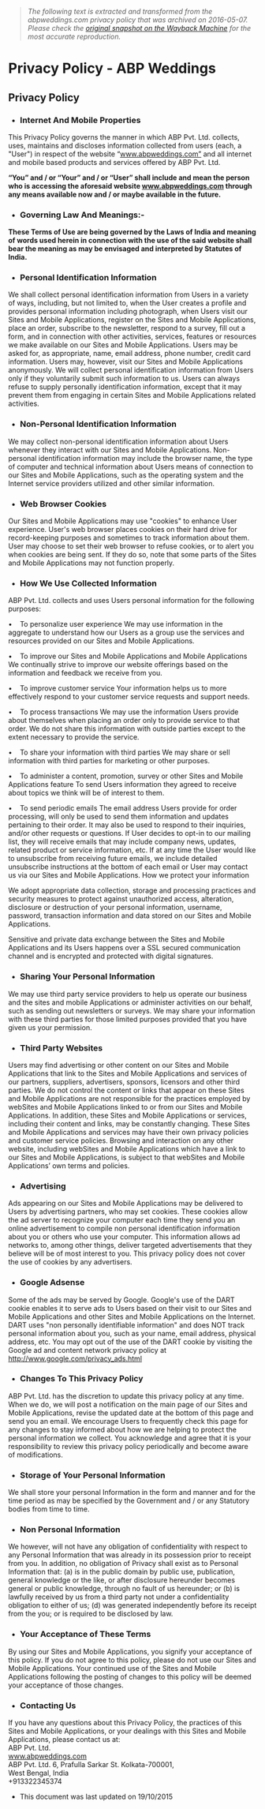 > *The following text is extracted and transformed from the abpweddings.com privacy policy that was archived on 2016-05-07. Please check the [original snapshot on the Wayback Machine](https://web.archive.org/web/20160507034149id_/http%3A//www.abpweddings.com/web/abpm-site/privacy-policy) for the most accurate reproduction.*

# Privacy Policy - ABP Weddings

## Privacy Policy

  * ### Internet And Mobile Properties

This Privacy Policy governs the manner in which ABP Pvt. Ltd. collects, uses, maintains and discloses information collected from users (each, a "User") in respect of the website “www.abpweddings.com” and all internet and mobile based products and services offered by ABP Pvt. Ltd. 

**“You” and / or “Your” and / or “User” shall include and mean the person who is accessing the aforesaid website www.abpweddings.com through any means available now and / or maybe available in the future.**

  * ### Governing Law And Meanings:-

**These Terms of Use are being governed by the Laws of India and meaning of words used herein in connection with the use of the said website shall bear the meaning as may be envisaged and interpreted by Statutes of India.**

  * ### Personal Identification Information

We shall collect personal identification information from Users in a variety of ways, including, but not limited to, when the User creates a profile and provides personal information including photograph, when Users visit our Sites and Mobile Applications, register on the Sites and Mobile Applications, place an order, subscribe to the newsletter, respond to a survey, fill out a form, and in connection with other activities, services, features or resources we make available on our Sites and Mobile Applications. Users may be asked for, as appropriate, name, email address, phone number, credit card information. Users may, however, visit our Sites and Mobile Applications anonymously. We will collect personal identification information from Users only if they voluntarily submit such information to us. Users can always refuse to supply personally identification information, except that it may prevent them from engaging in certain Sites and Mobile Applications related activities. 

  * ### Non-Personal Identification Information

We may collect non-personal identification information about Users whenever they interact with our Sites and Mobile Applications. Non-personal identification information may include the browser name, the type of computer and technical information about Users means of connection to our Sites and Mobile Applications, such as the operating system and the Internet service providers utilized and other similar information. 

  * ### Web Browser Cookies

Our Sites and Mobile Applications may use "cookies" to enhance User experience. User's web browser places cookies on their hard drive for record-keeping purposes and sometimes to track information about them. User may choose to set their web browser to refuse cookies, or to alert you when cookies are being sent. If they do so, note that some parts of the Sites and Mobile Applications may not function properly. 

  * ### How We Use Collected Information

ABP Pvt. Ltd. collects and uses Users personal information for the following purposes:

•    To personalize user experience We may use information in the aggregate to understand how our Users as a group use the services and resources provided on our Sites and Mobile Applications.

•    To improve our Sites and Mobile Applications and Mobile Applications We continually strive to improve our website offerings based on the information and feedback we receive from you.

•    To improve customer service Your information helps us to more effectively respond to your customer service requests and support needs.

•    To process transactions We may use the information Users provide about themselves when placing an order only to provide service to that order. We do not share this information with outside parties except to the extent necessary to provide the service. 

•    To share your information with third parties We may share or sell information with third parties for marketing or other purposes.

•    To administer a content, promotion, survey or other Sites and Mobile Applications feature To send Users information they agreed to receive about topics we think will be of interest to them.

•    To send periodic emails The email address Users provide for order processing, will only be used to send them information and updates pertaining to their order. It may also be used to respond to their inquiries, and/or other requests or questions. If User decides to opt-in to our mailing list, they will receive emails that may include company news, updates, related product or service information, etc. If at any time the User would like to unsubscribe from receiving future emails, we include detailed unsubscribe instructions at the bottom of each email or User may contact us via our Sites and Mobile Applications. How we protect your information

We adopt appropriate data collection, storage and processing practices and security measures to protect against unauthorized access, alteration, disclosure or destruction of your personal information, username, password, transaction information and data stored on our Sites and Mobile Applications.

Sensitive and private data exchange between the Sites and Mobile Applications and its Users happens over a SSL secured communication channel and is encrypted and protected with digital signatures. 

  * ### Sharing Your Personal Information

We may use third party service providers to help us operate our business and the sites and mobile Applications or administer activities on our behalf, such as sending out newsletters or surveys. We may share your information with these third parties for those limited purposes provided that you have given us your permission. 

  * ### Third Party Websites 

Users may find advertising or other content on our Sites and Mobile Applications that link to the Sites and Mobile Applications and services of our partners, suppliers, advertisers, sponsors, licensors and other third parties. We do not control the content or links that appear on these Sites and Mobile Applications are not responsible for the practices employed by webSites and Mobile Applications linked to or from our Sites and Mobile Applications. In addition, these Sites and Mobile Applications or services, including their content and links, may be constantly changing. These Sites and Mobile Applications and services may have their own privacy policies and customer service policies. Browsing and interaction on any other website, including webSites and Mobile Applications which have a link to our Sites and Mobile Applications, is subject to that webSites and Mobile Applications’ own terms and policies. 

  * ### Advertising

Ads appearing on our Sites and Mobile Applications may be delivered to Users by advertising partners, who may set cookies. These cookies allow the ad server to recognize your computer each time they send you an online advertisement to compile non personal identification information about you or others who use your computer. This information allows ad networks to, among other things, deliver targeted advertisements that they believe will be of most interest to you. This privacy policy does not cover the use of cookies by any advertisers. 

  * ### Google Adsense

Some of the ads may be served by Google. Google's use of the DART cookie enables it to serve ads to Users based on their visit to our Sites and Mobile Applications and other Sites and Mobile Applications on the Internet. DART uses "non personally identifiable information" and does NOT track personal information about you, such as your name, email address, physical address, etc. You may opt out of the use of the DART cookie by visiting the Google ad and content network privacy policy at http://www.google.com/privacy_ads.html 

  * ### Changes To This Privacy Policy

ABP Pvt. Ltd. has the discretion to update this privacy policy at any time. When we do, we will post a notification on the main page of our Sites and Mobile Applications, revise the updated date at the bottom of this page and send you an email. We encourage Users to frequently check this page for any changes to stay informed about how we are helping to protect the personal information we collect. You acknowledge and agree that it is your responsibility to review this privacy policy periodically and become aware of modifications. 

  * ### Storage of Your Personal Information

We shall store your personal Information in the form and manner and for the time period as may be specified by the Government and / or any Statutory bodies from time to time. 

  * ### Non Personal Information

We however, will not have any obligation of confidentiality with respect to any Personal Information that was already in its possession prior to receipt from you. In addition, no obligation of Privacy shall exist as to Personal Information that: (a) is in the public domain by public use, publication, general knowledge or the like, or after disclosure hereunder becomes general or public knowledge, through no fault of us hereunder; or (b) is lawfully received by us from a third party not under a confidentiality obligation to either of us; (d) was generated independently before its receipt from the you; or is required to be disclosed by law.

  * ### Your Acceptance of These Terms

By using our Sites and Mobile Applications, you signify your acceptance of this policy. If you do not agree to this policy, please do not use our Sites and Mobile Applications. Your continued use of the Sites and Mobile Applications following the posting of changes to this policy will be deemed your acceptance of those changes. 

  * ### Contacting Us

If you have any questions about this Privacy Policy, the practices of this Sites and Mobile Applications, or your dealings with this Sites and Mobile Applications, please contact us at:   
ABP Pvt. Ltd.  
www.abpweddings.com  
ABP Pvt. Ltd. 6, Prafulla Sarkar St. Kolkata-700001,  
West Bengal, India  
+913322345374

  * This document was last updated on 19/10/2015



